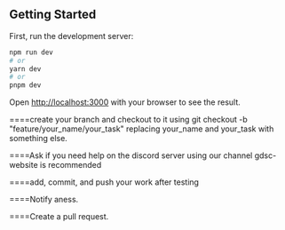 

## Getting Started

First, run the development server:

```bash
npm run dev
# or
yarn dev
# or
pnpm dev
```

Open [http://localhost:3000](http://localhost:3000) with your browser to see the result.


====create your branch and checkout to it using git checkout -b "feature/your_name/your_task" replacing your_name and your_task with something else.

====Ask if you need help on the discord server using  our channel gdsc-website is recommended

====add, commit, and push your work after testing

====Notify aness.

====Create a pull request.